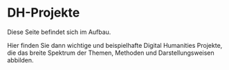 # DH-Projekte
 
Diese Seite befindet sich im Aufbau. 

Hier finden Sie dann wichtige und beispielhafte Digital Humanities Projekte, die das breite Spektrum der Themen, Methoden und Darstellungsweisen abbilden.